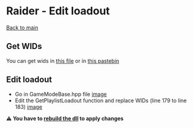# Raider - Edit loadout

[Back to main](../main.md)

## Get WIDs
You can get wids in [this file](../misc/weapons.txt) or in [this pastebin](https://pastebin.com/NQPcw6mj)

## Edit loadout

- Go in GameModeBase.hpp file [image](../assets/GameModeBasePath.png)
- Edit the GetPlaylistLoadout function and replace WIDs (line 179 to line 183) [image](../assets/WIDS.png)

**⚠️ You have to [rebuild the dll](docs/build.md) to apply changes**